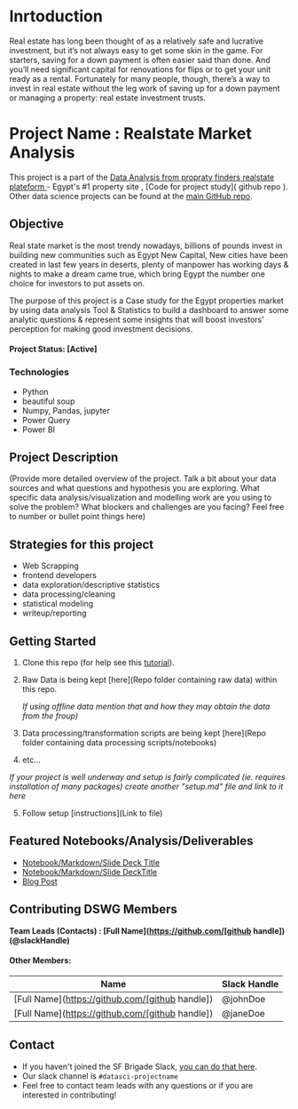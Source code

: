 # Inrtoduction
Real estate has long been thought of as a relatively safe and lucrative investment, but it’s not always easy to get some skin in the game. For starters, saving for a down payment is often easier said than done. And you’ll need significant capital for renovations for flips or to get your unit ready as a rental. Fortunately for many people, though, there’s a way to invest in real estate without the leg work of saving up for a down payment or managing a property: real estate investment trusts.

# Project Name : Realstate Market Analysis
This project is a part of the [Data Analysis from propraty finders realstate plateform ](https://www.propertyfinder.eg/en) - Egypt's #1 property site , [Code for project study]( github repo ).  Other data science projects can be found at the [main GitHub repo](https://github.com/maged-magdy9000?tab=repositories).

## Objective
Real state market is the most trendy nowadays, billions of pounds invest in building new communities such as Egypt New Capital,  New cities have been created in last few years in deserts, plenty of manpower has working days & nights to make a dream came true,
which bring Egypt the number one choice for investors to put assets on.

The purpose of this project is a Case study for the Egypt properties market 
by using data analysis Tool & Statistics to build a dashboard to answer some analytic questions & represent some insights that will boost investors' perception for making good investment decisions. 

#### Project Status: [Active]



### Technologies
* Python
* beautiful soup 
* Numpy, Pandas, jupyter
* Power Query
* Power BI

## Project Description
(Provide more detailed overview of the project.  Talk a bit about your data sources and what questions and hypothesis you are exploring. What specific data analysis/visualization and modelling work are you using to solve the problem? What blockers and challenges are you facing?  Feel free to number or bullet point things here)

## Strategies for this project

- Web Scrapping
- frontend developers
- data exploration/descriptive statistics
- data processing/cleaning
- statistical modeling
- writeup/reporting


## Getting Started

1. Clone this repo (for help see this [tutorial](https://help.github.com/articles/cloning-a-repository/)).
2. Raw Data is being kept [here](Repo folder containing raw data) within this repo.

    *If using offline data mention that and how they may obtain the data from the froup)*
    
3. Data processing/transformation scripts are being kept [here](Repo folder containing data processing scripts/notebooks)
4. etc...

*If your project is well underway and setup is fairly complicated (ie. requires installation of many packages) create another "setup.md" file and link to it here*  

5. Follow setup [instructions](Link to file)

## Featured Notebooks/Analysis/Deliverables
* [Notebook/Markdown/Slide Deck Title](link)
* [Notebook/Markdown/Slide DeckTitle](link)
* [Blog Post](link)


## Contributing DSWG Members

**Team Leads (Contacts) : [Full Name](https://github.com/[github handle])(@slackHandle)**

#### Other Members:

|Name     |  Slack Handle   | 
|---------|-----------------|
|[Full Name](https://github.com/[github handle])| @johnDoe        |
|[Full Name](https://github.com/[github handle]) |     @janeDoe    |

## Contact
* If you haven't joined the SF Brigade Slack, [you can do that here](http://c4sf.me/slack).  
* Our slack channel is `#datasci-projectname`
* Feel free to contact team leads with any questions or if you are interested in contributing!
